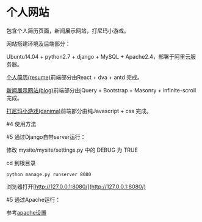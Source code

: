 # 个人网站

包含个人简历页面，新闻展示网站，打尼玛小游戏。

网站搭建环境及后端部分：

Ubuntu14.04 + python2.7 + django + MySQL + Apache2.4，部署于阿里云服务器。

[个人简历(resume)](http://120.25.74.236)前端部分由React + dva + antd 完成。

[新闻展示网站(blog)](http://120.25.74.236/blog)前端部分由jQuery + Bootstrap + Masonry + infinite-scroll完成。

[打尼玛小游戏(danima)](http://120.25.74.236/danima)前端部分由纯Javascript + css 完成。

#4 使用方法

#5 通过Django自带server运行：

修改 mysite/mysite/settings.py 中的 DEBUG 为 TRUE

cd 到根目录

`python manage.py runserver 8080`

浏览器打开[http://127.0.0.1:8080/](http://127.0.0.1:8080/)

#5 通过Apache运行：

参考[apache设置]()

